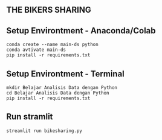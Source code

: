 ## THE BIKERS SHARING
## Setup Environtment - Anaconda/Colab
```
conda create --name main-ds python
conda avtivate main-ds
pip install -r requirements.txt
```
## Setup Environtment - Terminal
```
mkdir Belajar Analisis Data dengan Python
cd Belajar Analisis Data dengan Python
pip install -r requirements.txt
```
## Run stramlit
```
streamlit run bikesharing.py
